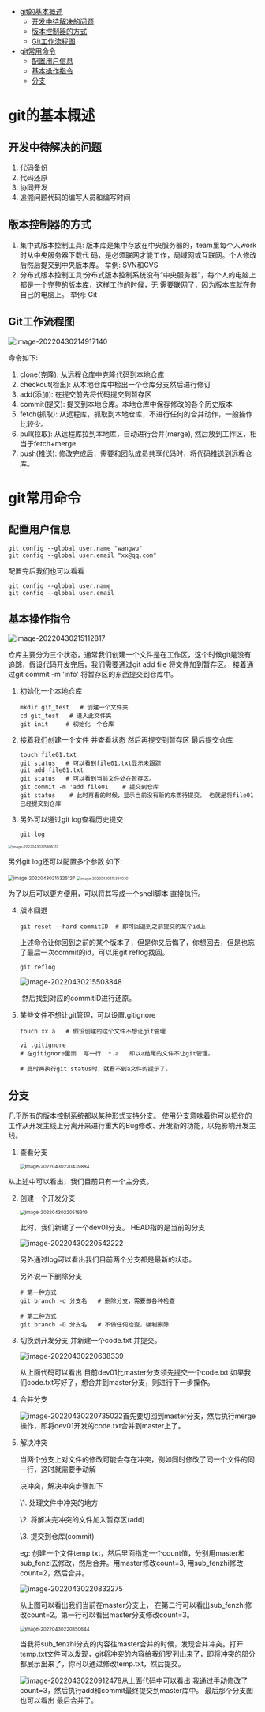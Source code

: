 - [git的基本概述](#git的基本概述)
  - [开发中待解决的问题](#开发中待解决的问题)
  - [版本控制器的方式](#版本控制器的方式)
  - [Git工作流程图](#git工作流程图)
- [git常用命令](#git常用命令)
  - [配置用户信息](#配置用户信息)
  - [基本操作指令](#基本操作指令)
  - [分支](#分支)
  
# git的基本概述

## 开发中待解决的问题

1. 代码备份
2. 代码还原
3. 协同开发
4. 追溯问题代码的编写人员和编写时间

## 版本控制器的方式

1. 集中式版本控制工具: 版本库是集中存放在中央服务器的，team里每个人work时从中央服务器下载代 码，是必须联网才能工作，局域网或互联网。个人修改后然后提交到中央版本库。 举例: SVN和CVS
2. 分布式版本控制工具:分布式版本控制系统没有“中央服务器”，每个人的电脑上都是一个完整的版本库，这样工作的时候，无 需要联网了，因为版本库就在你自己的电脑上。 举例: Git

## Git工作流程图

![image-20220430214917140](git_notebook.assets/image-20220430214917140.png)

命令如下:

1. clone(克隆): 从远程仓库中克隆代码到本地仓库
2. checkout(检出): 从本地仓库中检出一个仓库分支然后进行修订
3. add(添加): 在提交前先将代码提交到暂存区
4. commit(提交): 提交到本地仓库。本地仓库中保存修改的各个历史版本
5. fetch(抓取): 从远程库，抓取到本地仓库，不进行任何的合并动作，一般操作比较少。
6. pull(拉取): 从远程库拉到本地库，自动进行合并(merge), 然后放到工作区，相当于fetch+merge
7. push(推送): 修改完成后，需要和团队成员共享代码时，将代码推送到远程仓库。

# git常用命令

## 配置用户信息

```shell
git config --global user.name "wangwu"
git config --global user.email "xx@qq.com"
```

配置完后我们也可以看看

```shell
git config --global user.name
git config --global user.email 
```

## 基本操作指令

![image-20220430215112817](git_notebook.assets/image-20220430215112817.png)

仓库主要分为三个状态，通常我们创建一个文件是在工作区，这个时候git是没有追踪，假设代码开发完后，我们需要通过git add file  将文件加到暂存区。  接着通过git commit -m 'info' 将暂存区的东西提交到仓库中。

1. 初始化一个本地仓库

   ```shell
   mkdir git_test   # 创建一个文件夹
   cd git_test   # 进入此文件夹
   git init     # 初始化一个仓库
   ```

2. 接着我们创建一个文件 并查看状态   然后再提交到暂存区  最后提交仓库

   ```shell
   touch file01.txt
   git status   # 可以看到file01.txt显示未跟踪
   git add file01.txt
   git status   # 可以看到当前文件处在暂存区。
   git commit -m 'add file01'   # 提交到仓库
   git status    # 此时再看的时候，显示当前没有新的东西待提交。 也就是将file01已经提交到仓库
   ```

3. 另外可以通过git log查看历史提交

   ```shell
   git log
   ```

<img src="git_notebook.assets/image-20220430215306317.png" alt="image-20220430215306317" style="zoom: 50%;" />

另外git log还可以配置多个参数 如下:

<img src="git_notebook.assets/image-20220430215325127.png" alt="image-20220430215325127" style="zoom:67%;" />

<img src="git_notebook.assets/image-20220430215334030.png" alt="image-20220430215334030" style="zoom:50%;" />

为了以后可以更方便用，可以将其写成一个shell脚本  直接执行。

4. 版本回退

   ```shell
   git reset --hard commitID  # 即可回退到之前提交的某个id上
   ```

   上述命令让你回到之前的某个版本了，但是你又后悔了，你想回去，但是也忘了最后一次commit的id，可以用git reflog找回。

    ```shell
   git reflog
    ```

   ![image-20220430215503848](git_notebook.assets/image-20220430215503848.png)

   ​    然后找到对应的commitID进行还原。

5. 某些文件不想让git管理，可以设置.gitignore

   ```shell
   touch xx.a   # 假设创建的这个文件不想让git管理
   
   vi .gitignore
   # 在gitignore里面  写一行  *.a   即以a结尾的文件不让git管理。
   
   # 此时再执行git status时，就看不到a文件的提示了。
   ```

## 分支

几乎所有的版本控制系统都以某种形式支持分支。 使用分支意味着你可以把你的工作从开发主线上分离开来进行重大的Bug修改、开发新的功能，以免影响开发主线。

1. 查看分支

   <img src="git_notebook.assets/image-20220430220439884.png" alt="image-20220430220439884" style="zoom:67%;" />

从上述中可以看出，我们目前只有一个主分支。

2. 创建一个开发分支

   <img src="git_notebook.assets/image-20220430220516319.png" alt="image-20220430220516319" style="zoom:67%;" />

   此时，我们新建了一个dev01分支。   HEAD指的是当前的分支

   ![image-20220430220542222](git_notebook.assets/image-20220430220542222.png)

   另外通过log可以看出我们目前两个分支都是最新的状态。

   另外说一下删除分支

   ```shell
   # 第一种方式
   git branch -d 分支名   # 删除分支，需要做各种检查
   
   # 第二种方式
   git branch -D 分支名   # 不做任何检查，强制删除
   ```

3. 切换到开发分支 并新建一个code.txt 并提交。

   <img src="git_notebook.assets/image-20220430220638339.png" alt="image-20220430220638339"  />

   从上面代码可以看出 目前dev01比master分支领先提交一个code.txt   如果我们code.txt写好了，想合并到master分支，则进行下一步操作。

4. 合并分支

   ![image-20220430220735022](git_notebook.assets/image-20220430220735022.png)首先要切回到master分支，然后执行merge操作，即将dev01开发的code.txt合并到master上了。

5. 解决冲突

   当两个分支上对文件的修改可能会存在冲突，例如同时修改了同一个文件的同一行，这时就需要手动解

   决冲突，解决冲突步骤如下：

   \1. 处理文件中冲突的地方

   \2. 将解决完冲突的文件加入暂存区(add)

   \3. 提交到仓库(commit)

   eg: 创建一个文件temp.txt，然后里面指定一个count值，分别用master和sub_fenzi去修改，然后合并。用master修改count=3,   用sub_fenzhi修改count=2，然后合并。

   ![image-20220430220832275](git_notebook.assets/image-20220430220832275.png)

   从上图可以看出我们当前在master分支上， 在第二行可以看出sub_fenzhi修改count=2。第一行可以看出master分支修改count=3。

   <img src="git_notebook.assets/image-20220430220850644.png" alt="image-20220430220850644" style="zoom:67%;" />

   当我将sub_fenzhi分支的内容往master合并的时候，发现合并冲突。打开temp.txt文件可以发现，git将冲突的内容给我们罗列出来了，即将冲突的部分都展示出来了，你可以通过修改temp.txt，然后提交。

   ![image-20220430220912478](git_notebook.assets/image-20220430220912478.png)从上面代码中可以看出 我通过手动修改了count=3，然后执行add和commit最终提交到master库中。  最后那个分支图也可以看出 最后合并了。